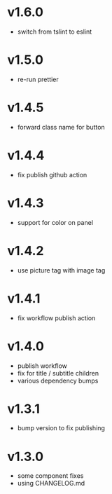 # v1.6.0

 - switch from tslint to eslint

# v1.5.0

 - re-run prettier

# v1.4.5

 - forward class name for button

# v1.4.4

 - fix publish github action

# v1.4.3

 - support for color on panel

# v1.4.2

 - use picture tag with image tag

# v1.4.1

 - fix workflow publish action

# v1.4.0

 - publish workflow
 - fix for title / subtitle children
 - various dependency bumps

# v1.3.1

 - bump version to fix publishing

# v1.3.0

 - some component fixes
 - using CHANGELOG.md
